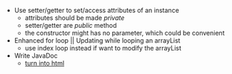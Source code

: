 - Use setter/getter to set/access attributes of an instance
    - attributes should be made *private*
    - setter/getter are *public* method
    - the constructor might has no parameter, which could be convenient
- Enhanced for loop || Updating while looping an arrayList
    - use index loop instead if want to modify the arrayList
- Write JavaDoc
    - [turn into html](https://stackoverflow.com/questions/4468669/how-to-generate-javadoc-html-in-eclipse)
